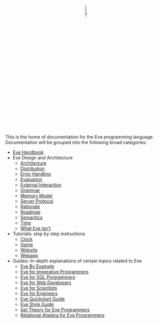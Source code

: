 <p align="center">
  <img src="http://www.witheve.com/logo.png" alt="Eve logo" width="10%" />
</p>

This is the home of documentation for the Eve programming language. Documentation will be grouped into the following broad categories:

- [Eve Handbook](https://github.com/witheve/docs/blob/master/drafts/handbook/contents.md)
- Eve Design and Architecture
  - [Architecture](https://github.com/witheve/docs/blob/master/drafts/design/architecture.md)
  - [Distribution](https://github.com/witheve/docs/blob/master/drafts/design/distribution.md)
  - [Error Handling](https://github.com/witheve/docs/blob/master/drafts/design/errors-integrity.md)
  - [Evaluation](https://github.com/witheve/docs/blob/master/drafts/design/evaluation.md)
  - [External Interaction](https://github.com/witheve/docs/blob/master/drafts/design/interaction.md)
  - [Grammar](https://github.com/witheve/docs/blob/master/drafts/design/grammar.md)
  - [Memory Model](https://github.com/witheve/docs/blob/master/drafts/design/memory.md)  
  - [Server Protocol](https://github.com/witheve/docs/blob/master/drafts/design/protocol.md)
  - [Rationale](https://github.com/witheve/docs/blob/master/drafts/design/rationale.md)
  - [Roadmap](https://github.com/witheve/docs/blob/master/drafts/design/roadmap.md)
  - [Semantics](https://github.com/witheve/docs/blob/master/drafts/design/semantics.md)
  - [Time](https://github.com/witheve/docs/blob/master/drafts/design/time.md)
  - [What Eve Isn't](https://github.com/witheve/docs/blob/master/drafts/design/eve-isnt.md)
- Tutorials: step by step instructions
  - [Clock](https://github.com/witheve/docs/blob/master/drafts/tutorials/clock.md)
  - [Game]()
  - [Website]()
  - [Webapp]()
- Guides: In-depth explanations of certain topics related to Eve
  - [Eve By Example](https://github.com/witheve/docs/blob/master/drafts/guides/byexample.md)
  - [Eve for Imperative Programmers](https://github.com/witheve/docs/blob/master/drafts/guides/forprogrammers.md)
  - [Eve for SQL Programmers](https://github.com/witheve/docs/blob/master/drafts/guides/forsql.md)
  - [Eve for Web Developers](https://github.com/witheve/docs/blob/master/drafts/guides/forweb.md)
  - [Eve for Scientists](https://github.com/witheve/docs/blob/master/drafts/guides/forscientists.md)
  - [Eve for Engineers](https://github.com/witheve/docs/blob/master/drafts/guides/forengineers.md)
  - [Eve Quickstart Guide](https://github.com/witheve/docs/blob/master/drafts/guides/quickstart.md)
  - [Eve Style Guide](https://github.com/witheve/docs/blob/master/drafts/guides/styleguide.md)
  - [Set Theory for Eve Programmers](https://github.com/witheve/docs/blob/master/drafts/guides/set-theory.md)
  - [Relational Algebra for Eve Programmers](https://github.com/witheve/docs/blob/master/drafts/guides/quickstart.md)
